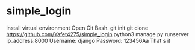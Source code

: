 # simple_login
install virtual environment
Open Git Bash.
git init
git clone https://github.com/Yafet4275/simple_login
python3 manage.py runserver
ip_address:8000
Username: django
Password: 123456Aa
That's it
